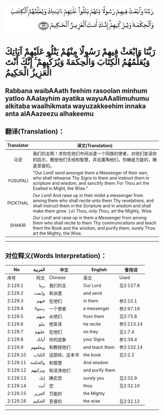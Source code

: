 ![002:129](images/002_129.gif)

#   رَبَّنَا وَابْعَثْ فِيهِمْ رَسُولًا مِنْهُمْ يَتْلُو عَلَيْهِمْ آيَاتِكَ وَيُعَلِّمُهُمُ الْكِتَابَ وَالْحِكْمَةَ وَيُزَكِّيهِمْ ۚ إِنَّكَ أَنْتَ الْعَزِيزُ الْحَكِيمُ 

## Rabbana waibAAath feehim rasoolan minhum yatloo AAalayhim ayatika wayuAAallimuhumu alkitaba waalhikmata wayuzakkeehim innaka anta alAAazeezu alhakeemu

## 翻译(Translation)：

| Translator | 译文(Translation)                                            |
|:----------:| ------------------------------------------------------------ |
| 马坚       | 我们的主啊！求你在他们中间派遣一个同族的使者，对他们宣读你的启示，教授他们天经和智慧，并且薰陶他们。你确是万能的，确是至睿的。 |
| YUSUFALI   | "Our Lord! send amongst them a Messenger of their own, who shall rehearse Thy Signs to them and instruct them in scripture and wisdom, and sanctify them: For Thou art the Exalted in Might, the Wise." |
| PICKTHAL   | Our Lord! And raise up in their midst a messenger from among them who shall recite unto them Thy revelations, and shall instruct them in the Scripture and in wisdom and shall make them grow. Lo! Thou, only Thou, art the Mighty, Wise. |
| SHAKIR     | Our Lord! and raise up in them a Messenger from among them who shall recite to them Thy communications and teach them the Book and the wisdom, and purify them; surely Thou art the Mighty, the Wise. |

---

## 对位释义(Words Interpretation)：

| No       | العربية | 中文           | English         | 曾用词     |
| -------- | ------: | -------------- | --------------- | ---------- |
| 序号     |    阿文 | Chinese        | 英文            | Used       |
| 2:129.1  |    ربنا | 我们的主       | Our Lord        | 见2:127.8  |
| 2:129.2  |   وابعث | 和派遣         | and send        |            |
| 2:129.3  |    فيهم | 在他们         | in them         | 参2:10.1   |
| 2:129.4  |   رسولا | 一个使者       | a messenger     | 参2:87.19  |
| 2:129.5  |    منهم | 从他们         | from them       | 见2:75.8   |
| 2:129.6  |    يتلو | 他宣读         | he recite       | 参2:113.14 |
| 2:129.7  |   عليهم | 在他们         | on they         | 见1:7.4    |
| 2:129.8  |   آياتك | 你的迹象       | your Signs      | 参2:39.4   |
| 2:129.9  | ويعلمهم | 和教授他们     | and teach them  | 参2:102.14 |
| 2:129.10 |  الكتاب | 这部经，这本书 | the book        | 见2:2.2    |
| 2:129.11 | والحكمة | 和智慧         | And wisdom      |            |
| 2:129.12 | ويزكيهم | 和洁净他们     | and purify them |            |
| 2:129.13 |     إنك | 确实您         | surely you      | 见2:32.9   |
| 2:129.14 |     أنت | 您             | thou            | 见2:32.10  |
| 2:129.15 |  العزيز | 万能的         | the Mighty      |            |
| 2:129.16 |  الحكيم | 至睿的         | the wise        | 见2:32.12  |

---
